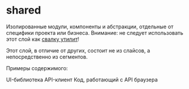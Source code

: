# shared
Изолированные модули, компоненты и абстракции, отдельные от специфики проекта или бизнеса. Внимание: не следует использовать этот слой как [свалку утилит](https://sova.dev/ru/why-utils-and-helpers-is-a-dump/)!

Этот слой, в отличие от других, состоит не из слайсов, а непосредственно из сегментов.

Примеры содержимого:

UI-библиотека
API-клиент
Код, работающий с API браузера
